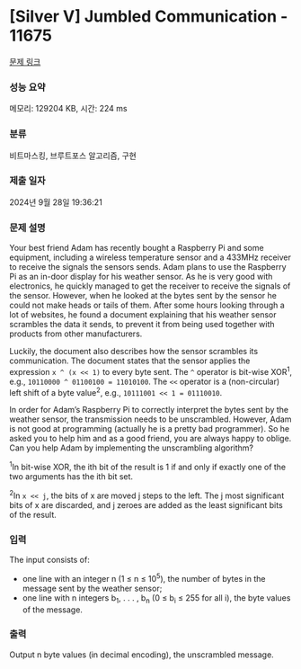 # [Silver V] Jumbled Communication - 11675 

[문제 링크](https://www.acmicpc.net/problem/11675) 

### 성능 요약

메모리: 129204 KB, 시간: 224 ms

### 분류

비트마스킹, 브루트포스 알고리즘, 구현

### 제출 일자

2024년 9월 28일 19:36:21

### 문제 설명

<p>Your best friend Adam has recently bought a Raspberry Pi and some equipment, including a wireless temperature sensor and a 433MHz receiver to receive the signals the sensors sends. Adam plans to use the Raspberry Pi as an in-door display for his weather sensor. As he is very good with electronics, he quickly managed to get the receiver to receive the signals of the sensor. However, when he looked at the bytes sent by the sensor he could not make heads or tails of them. After some hours looking through a lot of websites, he found a document explaining that his weather sensor scrambles the data it sends, to prevent it from being used together with products from other manufacturers.</p>

<p>Luckily, the document also describes how the sensor scrambles its communication. The document states that the sensor applies the expression <code>x ^ (x << 1)</code> to every byte sent. The <code>^</code> operator is bit-wise XOR<sup>1</sup>, e.g., <code>10110000 ^ 01100100 = 11010100</code>. The <code><<</code> operator is a (non-circular) left shift of a byte value<sup>2</sup>, e.g., <code>10111001 << 1 = 01110010</code>.</p>

<p>In order for Adam’s Raspberry Pi to correctly interpret the bytes sent by the weather sensor, the transmission needs to be unscrambled. However, Adam is not good at programming (actually he is a pretty bad programmer). So he asked you to help him and as a good friend, you are always happy to oblige. Can you help Adam by implementing the unscrambling algorithm?</p>

<p><sup>1</sup>In bit-wise XOR, the ith bit of the result is 1 if and only if exactly one of the two arguments has the ith bit set.</p>

<p><sup>2</sup>In <code>x << j</code>, the bits of x are moved j steps to the left. The j most significant bits of x are discarded, and j zeroes are added as the least significant bits of the result.</p>

### 입력 

 <p>The input consists of:</p>

<ul>
	<li>one line with an integer n (1 ≤ n ≤ 10<sup>5</sup>), the number of bytes in the message sent by the weather sensor;</li>
	<li>one line with n integers b<sub>1</sub>, . . . , b<sub>n</sub> (0 ≤ b<sub>i</sub> ≤ 255 for all i), the byte values of the message.</li>
</ul>

### 출력 

 <p>Output n byte values (in decimal encoding), the unscrambled message.</p>

